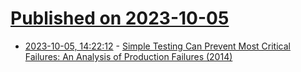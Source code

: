 # [Published on 2023-10-05](index.md)

* [2023-10-05, 14:22:12](https://lobste.rs/s/iynrwm/simple_testing_can_prevent_most_critical) - [Simple Testing Can Prevent Most Critical Failures: An Analysis of Production Failures (2014)](https://www.usenix.org/system/files/conference/osdi14/osdi14-paper-yuan.pdf)
